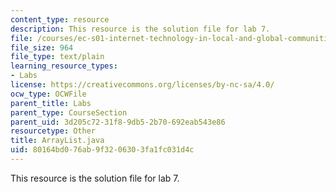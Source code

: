 ```yaml
---
content_type: resource
description: This resource is the solution file for lab 7.
file: /courses/ec-s01-internet-technology-in-local-and-global-communities-spring-2005-summer-2005/80164bd076ab9f3206303fa1fc031d4c_ArrayList.java
file_size: 964
file_type: text/plain
learning_resource_types:
- Labs
license: https://creativecommons.org/licenses/by-nc-sa/4.0/
ocw_type: OCWFile
parent_title: Labs
parent_type: CourseSection
parent_uid: 3d205c72-31f8-9db5-2b70-692eab543e86
resourcetype: Other
title: ArrayList.java
uid: 80164bd0-76ab-9f32-0630-3fa1fc031d4c
---
```

This resource is the solution file for lab 7.
